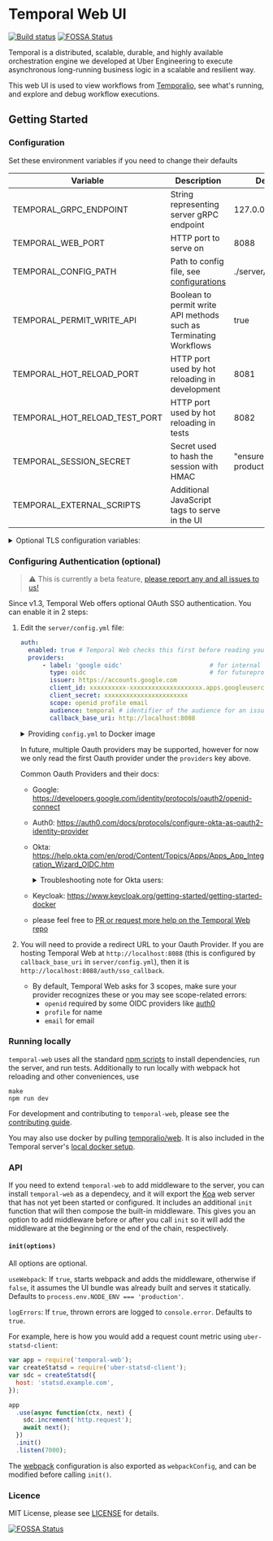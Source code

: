# Temporal Web UI

[![Build status](https://badge.buildkite.com/72da2011c93761d680bc8c641d07adad16c94b99b0ed8d7566.svg?branch=master)](https://buildkite.com/temporal/temporal-web)
[![FOSSA Status](https://app.fossa.com/api/projects/git%2Bgithub.com%2Ftemporalio%2Ftemporal-web.svg?type=shield)](https://app.fossa.com/projects/git%2Bgithub.com%2Ftemporalio%2Ftemporal-web?ref=badge_shield)

Temporal is a distributed, scalable, durable, and highly available orchestration engine we developed at Uber Engineering to execute asynchronous long-running business logic in a scalable and resilient way.

This web UI is used to view workflows from [Temporalio][temporal], see what's running, and explore and debug workflow executions.

## Getting Started

### Configuration

Set these environment variables if you need to change their defaults

| Variable                      | Description                                                       | Default                       |
| ----------------------------- | ----------------------------------------------------------------- | ----------------------------- |
| TEMPORAL_GRPC_ENDPOINT        | String representing server gRPC endpoint                          | 127.0.0.1:7233                |
| TEMPORAL_WEB_PORT             | HTTP port to serve on                                             | 8088                          |
| TEMPORAL_CONFIG_PATH          | Path to config file, see [configurations](#configuring-authentication-optional) | ./server/config.yml   
| TEMPORAL_PERMIT_WRITE_API     | Boolean to permit write API methods such as Terminating Workflows | true                          |
| TEMPORAL_HOT_RELOAD_PORT      | HTTP port used by hot reloading in development                    | 8081                          |
| TEMPORAL_HOT_RELOAD_TEST_PORT | HTTP port used by hot reloading in tests                          | 8082                          |
| TEMPORAL_SESSION_SECRET       | Secret used to hash the session with HMAC                         | "ensure secret in production" |
| TEMPORAL_EXTERNAL_SCRIPTS     | Additional JavaScript tags to serve in the UI                     |                               |

<details>
<summary>
Optional TLS configuration variables:
</summary>

| Variable                              | Description                                                         | Default |
| ------------------------------------- | ------------------------------------------------------------------- | ------- |
| TEMPORAL_TLS_CERT_PATH                | Certificate for the server to validate the client (web) identity    |         |
| TEMPORAL_TLS_KEY_PATH                 | Private key for secure communication with the server                |         |
| TEMPORAL_TLS_CA_PATH                  | Certificate authority (CA) certificate for the validation of server |         |
| TEMPORAL_TLS_ENABLE_HOST_VERIFICATION | Enables verification of the server certificate                      | true    |
| TEMPORAL_TLS_SERVER_NAME              | Target server that is used for TLS host verification                |         |

To enable TLS, you need to specify `TEMPORAL_TLS_KEY_PATH` and `TEMPORAL_TLS_CERT_PATH`. 

By default we will also verify your server `hostname`, matching it to `TEMPORAL_TLS_SERVER_NAME`. You can turn this off by setting `TEMPORAL_TLS_ENABLE_HOST_VERIFICATION` to `false`.

</details>

### Configuring Authentication (optional)

> ⚠️ This is currently a beta feature, [please report any and all issues to us!](https://github.com/temporalio/web/issues/new)

Since v1.3, Temporal Web offers optional OAuth SSO authentication. You can enable it in 2 steps:

1. Edit the `server/config.yml` file:

    ```yaml
    auth:
      enabled: true # Temporal Web checks this first before reading your provider config
      providers:
          - label: 'google oidc'                        # for internal use; in future may expose as button text
            type: oidc                                  # for futureproofing; only oidc is supported today
            issuer: https://accounts.google.com
            client_id: xxxxxxxxxx-xxxxxxxxxxxxxxxxxxxx.apps.googleusercontent.com
            client_secret: xxxxxxxxxxxxxxxxxxxxxxx
            scope: openid profile email
            audience: temporal # identifier of the audience for an issued token (optional)
            callback_base_uri: http://localhost:8088
    ```

    <details>
    <summary>
    Providing <code>config.yml</code> to Docker image
    </summary>


    If you are running Temporal Web from the docker image, you can provide your external config.yml to docker to override the internal config. 
    Create config.yml file on your machine, for example at `~/Desktop/config.yml`. 
    Start the docker image, providing the path to your config.yml file using external volume flag (-v). Leave the path after the semicolon as is: 

    ```bash
    docker run --network host -v ~/Desktop/config.yml:/usr/app/server/config.yml temporalio/web:latest
    ```

    </details>

    In future, multiple Oauth providers may be supported, however for now we only read the first Oauth provider under the `providers` key above.

    Common Oauth Providers and their docs:

    - Google: https://developers.google.com/identity/protocols/oauth2/openid-connect
    - Auth0: https://auth0.com/docs/protocols/configure-okta-as-oauth2-identity-provider
    - Okta: https://help.okta.com/en/prod/Content/Topics/Apps/Apps_App_Integration_Wizard_OIDC.htm
        <details>
          <summary>
            Troubleshooting note for Okta users:
          </summary>
          Some providers like Okta, have a race condition that may cause logins to occasionally fail. You can get around this by providing the full URL to the `openid-configuration` path as part of the `issuer` parameter:

        ```yaml
          auth:
            enabled: true
            providers:
                - label: 'okta dev'
                  type: oidc
                  issuer: https://dev-xxxxxxx.okta.com/.well-known/openid-configuration
                  ...
        ```
      </details>
    - Keycloak: https://www.keycloak.org/getting-started/getting-started-docker
    - please feel free to [PR or request more help on the Temporal Web repo](https://github.com/temporalio/web/)

2. You will need to provide a redirect URL to your Oauth Provider. If you are hosting Temporal Web at `http://localhost:8088` (this is configured by `callback_base_uri` in `server/config.yml`), then it is `http://localhost:8088/auth/sso_callback`. 

    - By default, Temporal Web asks for 3 scopes, make sure your provider recognizes these or you may see scope-related errors:
      - `openid` required by some OIDC providers like [auth0](https://auth0.com/docs/scopes/openid-connect-scopes)
      - `profile` for name
      - `email` for email

### Running locally

`temporal-web` uses all the standard [npm scripts](https://docs.npmjs.com/misc/scripts) to install dependencies, run the server, and run tests. Additionally to run locally with webpack hot reloading and other conveniences, use

```
make
npm run dev
```

For development and contributing to `temporal-web`, please see the [contributing guide](https://github.com/temporalio/temporal-web/blob/master/CONTRIBUTING.md).

You may also use docker by pulling [temporalio/web](https://hub.docker.com/r/temporalio/web/). It is also included in the Temporal server's [local docker setup](https://github.com/temporalio/temporal/tree/master/docker).

### API

If you need to extend `temporal-web` to add middleware to the server, you can install `temporal-web` as a dependecy, and it will export the [Koa](http://koajs.com/) web server that has not yet been started or configured. It includes an additional `init` function that will then compose the built-in middleware. This gives you an option to add middleware before or after you call `init` so it will add the middleware at the beginning or the end of the chain, respectively.

#### `init(options)`

All options are optional.

`useWebpack`: If `true`, starts webpack and adds the middleware, otherwise if `false`, it assumes the UI bundle was already built and serves it statically. Defaults to `process.env.NODE_ENV === 'production'`.

`logErrors`: If `true`, thrown errors are logged to `console.error`. Defaults to `true`.

For example, here is how you would add a request count metric using `uber-statsd-client`:

```javascript
var app = require('temporal-web');
var createStatsd = require('uber-statsd-client');
var sdc = createStatsd({
  host: 'statsd.example.com',
});

app
  .use(async function(ctx, next) {
    sdc.increment('http.request');
    await next();
  })
  .init()
  .listen(7000);
```

The [webpack](https://webpack.js.org/) configuration is also exported as `webpackConfig`, and can be modified before calling `init()`.

### Licence

MIT License, please see [LICENSE](https://github.com/temporalio/temporal-web/blob/master/LICENSE) for details.

[temporal]: https://github.com/temporalio/temporal

[![FOSSA Status](https://app.fossa.com/api/projects/git%2Bgithub.com%2Ftemporalio%2Ftemporal-web.svg?type=large)](https://app.fossa.com/projects/git%2Bgithub.com%2Ftemporalio%2Ftemporal-web?ref=badge_large)
